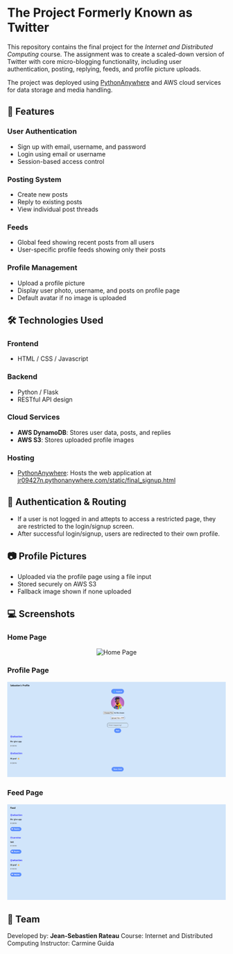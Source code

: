 # The Project Formerly Known as Twitter

This repository contains the final project for the *Internet and Distributed Computing* course. The assignment was to create a scaled-down version of Twitter with core micro-blogging functionality, including user authentication, posting, replying, feeds, and profile picture uploads.

The project was deployed using [PythonAnywhere](https://www.pythonanywhere.com) and AWS cloud services for data storage and media handling.

## 🚀 Features

### User Authentication
* Sign up with email, username, and password
* Login using email or username
* Session-based access control

### Posting System
* Create new posts
* Reply to existing posts
* View individual post threads

### Feeds
* Global feed showing recent posts from all users
* User-specific profile feeds showing only their posts

### Profile Management
* Upload a profile picture
* Display user photo, username, and posts on profile page
* Default avatar if no image is uploaded

## 🛠 Technologies Used

### Frontend
* HTML / CSS / Javascript

### Backend
* Python / Flask
* RESTful API design

### Cloud Services
* **AWS DynamoDB**: Stores user data, posts, and replies
* **AWS S3**: Stores uploaded profile images

### Hosting
* [PythonAnywhere](https://www.pythonanywhere.com): Hosts the web application at [jr09427n.pythonanywhere.com/static/final_signup.html](https://jr09427n.pythonanywhere.com/static/final_signup.html)

## 🔐 Authentication & Routing
* If a user is not logged in and attepts to access a restricted page, they are restricted to the login/signup screen.
* After successful login/signup, users are redirected to their own profile.

## 📷 Profile Pictures
* Uploaded via the profile page using a file input
* Stored securely on AWS S3
* Fallback image shown if none uploaded

## 💻 Screenshots
### Home Page
<p align="center"> <img src="homepage.png" alt="Home Page" width="600"/> </p>

### Profile Page
<p align="center"> <img src="profile.png" alt="Profile Page" width="600"/> </p>

### Feed Page
![Screenshot](https://raw.githubusercontent.com/JR09427N/the-project-formerly-known-as-twitter/main/feed.png)


## 👥 Team
Developed by: **Jean-Sebastien Rateau**
Course: Internet and Distributed Computing
Instructor: Carmine Guida
